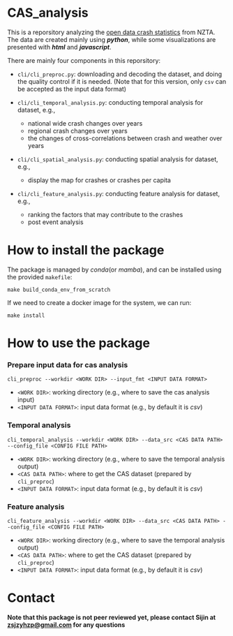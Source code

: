 # CAS_analysis
This is a reporsitory analyzing the [open data crash statistics](https://opendata-nzta.opendata.arcgis.com/datasets/crash-analysis-system-cas-data-1/explore?location=-20.304565%2C0.000000%2C2.92) from NZTA. The data are created mainly using **_python_**, while some visualizations are presented with **_html_** and **_javascript_**.

There are mainly four components in this reporsitory:
- `cli/cli_preproc.py`: downloading and decoding the dataset, and doing the quality control if it is needed. (Note that for this version, only `csv` can be accepted as the input data format)

- `cli/cli_temporal_analysis.py`: conducting temporal analysis for dataset, e.g.,
    - national wide crash changes over years
    - regional crash changes over years
    - the changes of cross-correlations between crash and weather over years

- `cli/cli_spatial_analysis.py`: conducting spatial analysis for dataset, e.g.,
    - display the map for crashes or crashes per capita

- `cli/cli_feature_analysis.py`: conducting feature analysis for dataset, e.g.,
    - ranking the factors that may contribute to the crashes
    - post event analysis

# How to install the package
The package is managed by _conda_(or _mamba_), and can be installed using the provided `makefile`:
```
make build_conda_env_from_scratch
```
If we need to create a docker image for the system, we can run:
```
make install
```

# How to use the package
### Prepare input data for cas analysis 
```
cli_preproc --workdir <WORK DIR> --input_fmt <INPUT DATA FORMAT>
```

- `<WORK DIR>`: working directory (e.g., where to save the cas analysis input)
- `<INPUT DATA FORMAT>`: input data format (e.g., by default it is _csv_)

### Temporal analysis 
```
cli_temporal_analysis --workdir <WORK DIR> --data_src <CAS DATA PATH> --config_file <CONFIG FILE PATH>
```

- `<WORK DIR>`: working directory (e.g., where to save the temporal analysis output)
- `<CAS DATA PATH>`: where to get the CAS dataset (prepared by `cli_preproc`)
- `<INPUT DATA FORMAT>`: input data format (e.g., by default it is _csv_)

### Feature analysis 
```
cli_feature_analysis --workdir <WORK DIR> --data_src <CAS DATA PATH> --config_file <CONFIG FILE PATH>
```

- `<WORK DIR>`: working directory (e.g., where to save the temporal analysis output)
- `<CAS DATA PATH>`: where to get the CAS dataset (prepared by `cli_preproc`)
- `<INPUT DATA FORMAT>`: input data format (e.g., by default it is _csv_)

# Contact
**Note that this package is not peer reviewed yet, please contact Sijin at zsjzyhzp@gmail.com for any questions**


